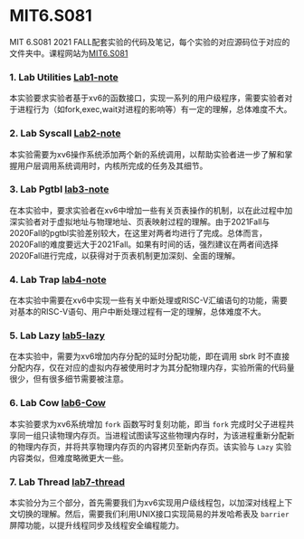 # MIT6.S081
MIT 6.S081 2021 FALL配套实验的代码及笔记，每个实验的对应源码位于对应的文件夹中。课程网站为[MIT6.S081](https://pdos.csail.mit.edu/6.828/2020/xv6.html)

### 1. Lab Utilities [Lab1-note](https://github.com/jlu-xiurui/MIT6.S081-2021-FALL/blob/master/lab1-util/Utilities-note.md)
本实验要求实验者基于xv6的函数接口，实现一系列的用户级程序，需要实验者对于进程行为（如fork,exec,wait对进程的影响等）有一定的理解，总体难度不大。

### 2. Lab Syscall [Lab2-note](https://github.com/jlu-xiurui/MIT6.S081-2021-FALL/blob/master/lab2-syscall/README.md)
本实验需要为xv6操作系统添加两个新的系统调用，以帮助实验者进一步了解和掌握用户层调用系统调用时，内核所完成的任务及其细节。 

### 3. Lab Pgtbl [lab3-note](https://github.com/jlu-xiurui/MIT6.S081-2021-FALL/blob/master/lab3-pgtbl/README.md)
在本实验中，要求实验者在xv6中增加一些有关页表操作的机制，以在此过程中加深实验者对于虚拟地址与物理地址、页表映射过程的理解。由于2021Fall与2020Fall的pgtbl实验差别较大，在这里对两者均进行了完成。总体而言，2020Fall的难度要远大于2021Fall。如果有时间的话，强烈建议在两者间选择2020Fall进行完成，以获得对于页表机制更加深刻、全面的理解。 

### 4. Lab Trap [lab4-note](https://github.com/jlu-xiurui/MIT6.S081-2021-FALL/edit/master/lab4-traps/Trap-note.md)

在本实验中需要在xv6中实现一些有关中断处理或RISC-V汇编语句的功能，需要对基本的RISC-V语句、用户中断处理过程有一定的理解，总体难度不大。

### 5. Lab Lazy [lab5-lazy](https://github.com/jlu-xiurui/MIT6.S081-2021-FALL/blob/master/lab5-lazy/Lab%20Lazy.md)

在本实验中，需要为xv6增加内存分配的延时分配功能，即在调用 sbrk 时不直接分配内存，仅在对应的虚拟内存被使用时才为其分配物理内存，实验所需的代码量很少，但有很多细节需要被注意。

### 6. Lab Cow [lab6-Cow](https://github.com/jlu-xiurui/MIT6.S081-2021-FALL/blob/master/lab6-cow/Lab%20Copy-on-Write%20Fork.md) 

本实验要求为xv6系统增加 `fork` 函数写时复刻功能，即当 `fork` 完成时父子进程共享同一组只读物理内存页。当进程试图读写这些物理内存时，为该进程重新分配新的物理内存页，并将共享物理内存页的内容拷贝至新内存页。该实验与 `Lazy` 实验内容类似，但难度略微更大一些。

### 7. Lab Thread [lab7-thread](https://github.com/jlu-xiurui/MIT6.S081-2021-FALL/blob/master/lab7-thread/Lab%20Thread.md) 

本实验分为三个部分，首先需要我们为xv6实现用户级线程包，以加深对线程上下文切换的理解。然后，需要我们利用UNIX接口实现简易的并发哈希表及 `barrier` 屏障功能，以提升线程同步及线程安全编程能力。
